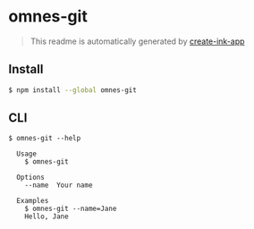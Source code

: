 # omnes-git

> This readme is automatically generated by [create-ink-app](https://github.com/vadimdemedes/create-ink-app)

## Install

```bash
$ npm install --global omnes-git
```

## CLI

```
$ omnes-git --help

  Usage
    $ omnes-git

  Options
    --name  Your name

  Examples
    $ omnes-git --name=Jane
    Hello, Jane
```
